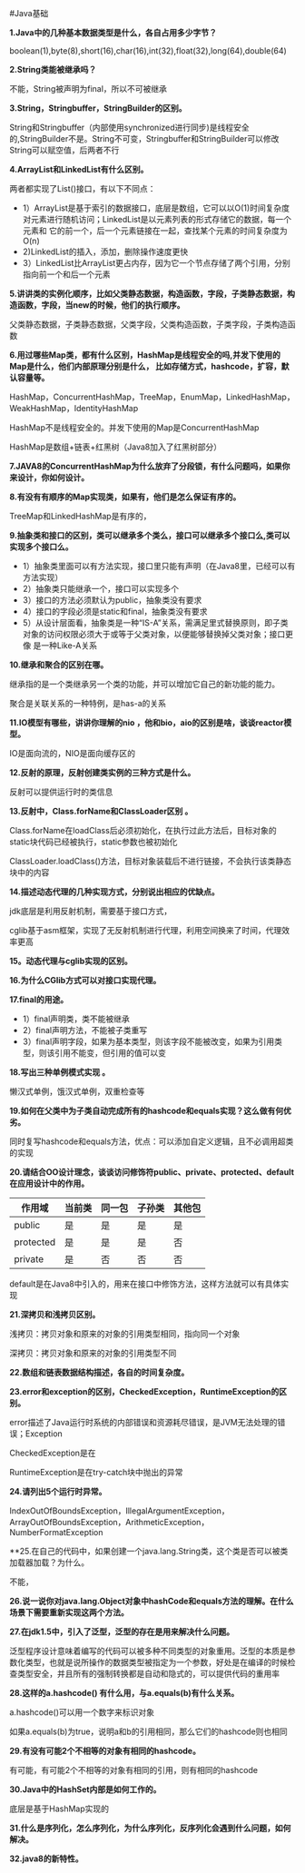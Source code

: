 #Java基础

**1.Java中的几种基本数据类型是什么，各自占用多少字节？**

boolean(1),byte(8),short(16),char(16),int(32),float(32),long(64),double(64)

**2.String类能被继承吗？**

不能，String被声明为final，所以不可被继承

**3.String，Stringbuffer，StringBuilder的区别。**

String和Stringbuffer（内部使用synchronized进行同步)是线程安全的,StringBuilder不是。String不可变，Stringbuffer和StringBuilder可以修改
String可以赋空值，后两者不行

**4.ArrayList和LinkedList有什么区别。**

两者都实现了List()接口，有以下不同点：
* 1）ArrayList是基于索引的数据接口，底层是数组，它可以以O(1)时间复杂度对元素进行随机访问；LinkedList是以元素列表的形式存储它的数据，每一个元素和
    它的前一个，后一个元素链接在一起，查找某个元素的时间复杂度为O(n)
* 2)LinkedList的插入，添加，删除操作速度更快
* 3）LinkedList比ArrayList更占内存，因为它一个节点存储了两个引用，分别指向前一个和后一个元素

**5.讲讲类的实例化顺序，比如父类静态数据，构造函数，字段，子类静态数据，构造函数，字段，当new的时候，他们的执行顺序。**

父类静态数据，子类静态数据，父类字段，父类构造函数，子类字段，子类构造函数

**6.用过哪些Map类，都有什么区别，HashMap是线程安全的吗,并发下使用的Map是什么，他们内部原理分别是什么，
比如存储方式，hashcode，扩容，默认容量等。**

HashMap，ConcurrentHashMap，TreeMap，EnumMap，LinkedHashMap，WeakHashMap，IdentityHashMap

HashMap不是线程安全的。并发下使用的Map是ConcurrentHashMap

HashMap是数组+链表+红黑树（Java8加入了红黑树部分）

**7.JAVA8的ConcurrentHashMap为什么放弃了分段锁，有什么问题吗，如果你来设计，你如何设计。**


**8.有没有有顺序的Map实现类，如果有，他们是怎么保证有序的。**

TreeMap和LinkedHashMap是有序的，

**9.抽象类和接口的区别，类可以继承多个类么，接口可以继承多个接口么,类可以实现多个接口么。**

* 1）抽象类里面可以有方法实现，接口里只能有声明（在Java8里，已经可以有方法实现）
* 2）抽象类只能继承一个，接口可以实现多个
* 3）接口的方法必须默认为public，抽象类没有要求
* 4）接口的字段必须是static和final，抽象类没有要求
* 5）从设计层面看，抽象类是一种“IS-A”关系，需满足里式替换原则，即子类对象的访问权限必须大于或等于父类对象，以便能够替换掉父类对象；接口更像
    是一种Like-A关系

**10.继承和聚合的区别在哪。**

继承指的是一个类继承另一个类的功能，并可以增加它自己的新功能的能力。

聚合是关联关系的一种特例，是has-a的关系

**11.IO模型有哪些，讲讲你理解的nio ，他和bio，aio的区别是啥，谈谈reactor模型。**

IO是面向流的，NIO是面向缓存区的

**12.反射的原理，反射创建类实例的三种方式是什么。**

反射可以提供运行时的类信息

**13.反射中，Class.forName和ClassLoader区别 。**

Class.forName在loadClass后必须初始化，在执行过此方法后，目标对象的static块代码已经被执行，static参数也被初始化

ClassLoader.loadClass()方法，目标对象装载后不进行链接，不会执行该类静态块中的内容

**14.描述动态代理的几种实现方式，分别说出相应的优缺点。**

jdk底层是利用反射机制，需要基于接口方式，

cglib基于asm框架，实现了无反射机制进行代理，利用空间换来了时间，代理效率更高

**15。动态代理与cglib实现的区别。**

**16.为什么CGlib方式可以对接口实现代理。**

**17.final的用途。**

* 1）final声明类，类不能被继承
* 2）final声明方法，不能被子类重写
* 3）final声明字段，如果为基本类型，则该字段不能被改变，如果为引用类型，则该引用不能变，但引用的值可以变

**18.写出三种单例模式实现 。**

懒汉式单例，饿汉式单例，双重检查等

**19.如何在父类中为子类自动完成所有的hashcode和equals实现？这么做有何优劣。**

同时复写hashcode和equals方法，优点：可以添加自定义逻辑，且不必调用超类的实现

**20.请结合OO设计理念，谈谈访问修饰符public、private、protected、default在应用设计中的作用。**

作用域   | 当前类   |   同一包| 子孙类| 其他包
--------|---------|-------|-----|------
public  |是       |是     |是    |是
protected|是       |是    |是    |否
private |是         |否    |否    |否

default是在Java8中引入的，用来在接口中修饰方法，这样方法就可以有具体实现

**21.深拷贝和浅拷贝区别。**

浅拷贝：拷贝对象和原来的对象的引用类型相同，指向同一个对象

深拷贝：拷贝对象和原来的对象的引用类型不同

**22.数组和链表数据结构描述，各自的时间复杂度。**


**23.error和exception的区别，CheckedException，RuntimeException的区别。**

error描述了Java运行时系统的内部错误和资源耗尽错误，是JVM无法处理的错误；Exception

CheckedException是在

RuntimeException是在try-catch块中抛出的异常

**24.请列出5个运行时异常。**

IndexOutOfBoundsException，IllegalArgumentException，ArrayOutOfBoundsException，ArithmeticException，NumberFormatException

**25.在自己的代码中，如果创建一个java.lang.String类，这个类是否可以被类加载器加载？为什么。

不能，

**26.说一说你对java.lang.Object对象中hashCode和equals方法的理解。在什么场景下需要重新实现这两个方法。**


**27.在jdk1.5中，引入了泛型，泛型的存在是用来解决什么问题。**

泛型程序设计意味着编写的代码可以被多种不同类型的对象重用。泛型的本质是参数化类型，也就是说所操作的数据类型被指定为一个参数，好处是在编译的时候检查类型安全，并且所有的强制转换都是自动和隐式的，可以提供代码的重用率

**28.这样的a.hashcode() 有什么用，与a.equals(b)有什么关系。**

a.hashcode()可以用一个数字来标识对象

如果a.equals(b)为true，说明a和b的引用相同，那么它们的hashcode则也相同

**29.有没有可能2个不相等的对象有相同的hashcode。**

有可能，有可能2个不相等的对象有相同的引用，则有相同的hashcode

**30.Java中的HashSet内部是如何工作的。**

底层是基于HashMap实现的

**31.什么是序列化，怎么序列化，为什么序列化，反序列化会遇到什么问题，如何解决。**


**32.java8的新特性。**



